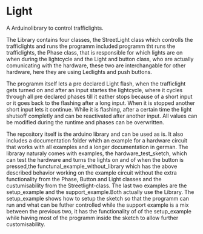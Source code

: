 # Light
 
 
A Arduinolibrary to control trafficlights.  
  
The Library contains four classes, the StreetLight class which controlls the trafficlights and runs the programm included programm tht runs the trafficlights, the Phase class, that is responsible for which lights are on when during the lightcycle and the Light and button class, who are actually comunicating with the hardware, these two are interchangable for other hardware, here they are using Ledlights and push buttons.

The programm itself lets a pre declared Light flash, when the trafficlight gets turned on and after an input startes the lightcycle, where it cycles through all pre declared phases till it eather stops because of a short input or it goes back to the flashing after a long input. When it is stopped another short input lets it continue. While it is flashing, after a certain time the light shutsoff completly and can be reactivated after another input.
All values can be modified during the runtime and phases can be overwritten.

The repository itself is the arduino library and can be used as is.
It also includes a documentation folder whith an example for a hardware circuit that works with all examples and a longer documentation in german.
The libraray naturaly comes with examples, the hardware_test_sketch, which can test the hardware and turns the lights on and of when the button is pressed,the functunal_example_without_library which has the above described behavior working on the example circuit without the extra functionality from the Phase, Button and Light classes and the custumisability from the Streetlight-class.
The last two examples are the setup_example and the support_example.Both actually use the Library. The setup_example shows how to setup the sketch so that the programm can run and what can be futher controlled while the support example is a mix between the previous two, it has the functionality of of the setup_example while having most of the programm inside the sketch to allow further customisability. 